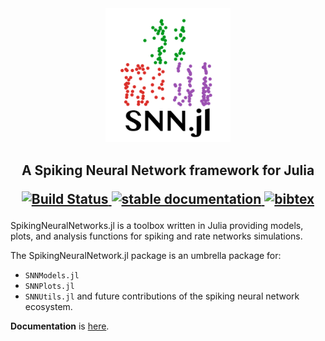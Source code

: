 <div align="center">
    <img src="docs/src/assets/SNNLogo.svg" alt="SpikingNeuralNetworks.jl" width="200">
</div>

<h2 align="center">A Spiking Neural Network framework for Julia
<p align="center">
    <a href="https://github.com/JuliaSNN/SpikingNeuralNetworks.jl/actions">
    <img src="https://github.com/JuliaSNN/SpikingNeuralNetworks.jl/workflows/CI/badge.svg"
         alt="Build Status">
  </a>
  <a href="https://juliasnn.github.io/SpikingNeuralNetworks.jl/stable/">
    <img src="https://img.shields.io/badge/docs-stable-blue.svg"
         alt="stable documentation">
  </a>
  <a href="https://opensource.org/licenses/MIT">
    <img src="https://img.shields.io/badge/License-MIT-yelllow"
       alt="bibtex">
  </a>

</p>
</h2>


SpikingNeuralNetworks.jl is a toolbox written in Julia providing models, plots, and analysis functions for spiking and rate networks simulations.

The SpikingNeuralNetwork.jl package is an umbrella package for:
- `SNNModels.jl`
- `SNNPlots.jl`
- `SNNUtils.jl`
and future contributions of the spiking neural network ecosystem.

**Documentation** is [here](https://juliasnn.github.io/SpikingNeuralNetworks.jl/stable/).


